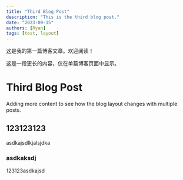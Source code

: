 ```yaml
---
title: "Third Blog Post"
description: "This is the third blog post."
date: "2023-09-15"
authors: [Ryan]
tags: [test, layout]
---
```


这是我的第一篇博客文章。欢迎阅读！
<!-- truncate -->
这是一段更长的内容，仅在单篇博客页面中显示。

# Third Blog Post

Adding more content to see how the blog layout changes with multiple posts.


## 123123123

asdkajsdlkjalsjdka


### asdkaksdj

123123asdkajsd